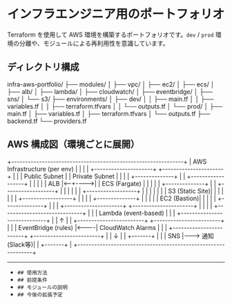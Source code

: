 # インフラエンジニア用のポートフォリオ

Terraform を使用して AWS 環境を構築するポートフォリオです。`dev` / `prod` 環境の分離や、モジュールによる再利用性を意識しています。

## ディレクトリ構成

infra-aws-portfolio/
├── modules/
│ ├── vpc/
│ ├── ec2/
│ ├── ecs/
│ ├── alb/
│ ├── lambda/
│ ├── cloudwatch/
│ ├── eventbridge/
│ ├── sns/
│ └── s3/
├── environments/
│ ├── dev/
│ │ ├── main.tf
│ │ ├── variables.tf
│ │ ├── terraform.tfvars
│ │ └── outputs.tf
│ └── prod/
│ ├── main.tf
│ ├── variables.tf
│ ├── terraform.tfvars
│ └── outputs.tf
├── backend.tf
└── providers.tf

## AWS 構成図（環境ごとに展開）

+--------------------------------------------------------------+
| AWS Infrastructure (per env) |
| |
| +---------------------+ +----------------------+ |
| | Public Subnet | | Private Subnet | |
| | +--------------+ | | +------------------+ | |
| | | ALB |<--+---->| | ECS (Fargate) | | |
| | +--------------+ | | +------------------+ | |
| | | | +------------------+ | |
| | | | | S3 (Static Site)| | |
| | | | +------------------+ | |
| | +--------------+ | |
| | | EC2 (Bastion)| | |
| | +--------------+ | |
| +---------------------+ +----------------------+ |
| |
| +-----------------------------+ |
| | Lambda (event-based) | |
| +-----------------------------+ |
| ↑ |
| +------------------------+ +------------------------+ |
| | EventBridge (rules) |<----| CloudWatch Alarms | |
| +------------------------+ +------------------------+ |
| ↓ |
| +-------+ |
| | SNS |---> 通知(Slack等)|
| +-------+ |
+--------------------------------------------------------------+


---

- `## 使用方法`
- `## 前提条件`
- `## モジュールの説明`
- `## 今後の拡張予定`

